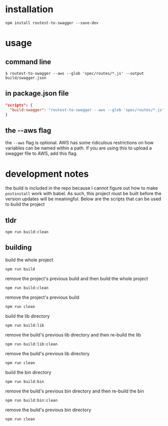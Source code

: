 installation
============

```
npm install routest-to-swagger --save-dev
```

usage
=====

command line
------------

```
$ routest-to-swagger --aws --glob 'spec/routes/*.js' --output build/swagger.json
```

in package.json file
--------------------

```json
"scripts": {
  "build:swagger": "routest-to-swagger --aws --glob 'spec/routes/*.js' --output build/swagger.json"
}
```

the --aws flag
--------------

the `--aws` flag is optional. AWS has some ridiculous restrictions on how variables can be 
named within a path. If you are using this to upload a swagger file to AWS, add this flag.


development notes
=================

the build is included in the repo because I cannot figure out how to make `postinstall` work with babel. 
As such, this project must be built before the version updates will be meaningful. Below are the scripts 
that can be used to build the project

tldr
----

```
npm run build:clean
```

building
--------

build the whole project

```
npm run build
```

remove the project's previous build and then build the whole project

```
npm run build:clean
```

remove the project's previous build 

```
npm run clean
```

build the lib directory

```
npm run build:lib
```

remove the build's previous lib directory and then re-build the lib

```
npm run build:lib:clean
```

remove the build's previous lib directory

```
npm run clean
```

build the bin directory

```
npm run build:bin
```

remove the build's previous bin directory and then re-build the bin

```
npm run build:bin:clean
```

remove the build's previous bin directory

```
npm run clean
```
